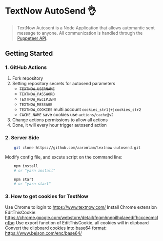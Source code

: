 # TextNow AutoSend 👌

> TextNow Autosent is a Node Application that allows automantic sent message to anyone. All communication is handled through the [Puppeteer API](https://github.com/puppeteer/puppeteer/blob/v2.1.1/docs/api.md).

## Getting Started

### 1. GitHub Actions

1.  Fork repository
2.  Setting repository secrets for autosend parameters
    * ~~`TEXTNOW_USERNAME`~~
    * ~~`TEXTNOW_PASSWORD`~~
    * `TEXTNOW_RECIPIENT`
    * `TEXTNOW_MESSAGE`
    * `TEXTNOW_COOKIES` multi account `cookies_str1|+|cookies_str2`
    * `CACHE_NAME` save cookies use `actions/cache@v2`
3.  Change actions permissions to allow all actions
4.  Done, it will every hour trigger autosend action

### 2. Server Side

```bash
    git clone https://github.com/aaronlam/textnow-autosend.git
```

Modify config file, and excute script on the command line:

```bash
    npm install
    # or "yarn install"

    npm start
    # or "yarn start"
```

### 3. How to get cookies for TextNow
Use Chrome to login to https://www.textnow.com/
Install Chrome extension EditThisCookie: https://chrome.google.com/webstore/detail/fngmhnnpilhplaeedifhccceomclgfbg
Use export function of EditThisCookie, all cookies will in clipboard
Convert the clipboard cookies into base64 format: https://www.bejson.com/enc/base64/
